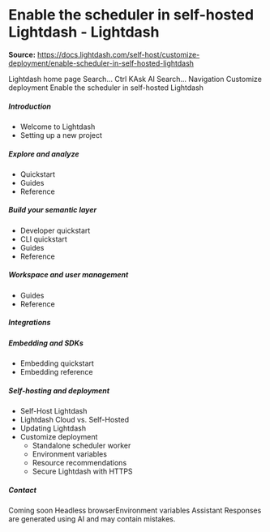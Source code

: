 # Enable the scheduler in self-hosted Lightdash - Lightdash

**Source:** https://docs.lightdash.com/self-host/customize-deployment/enable-scheduler-in-self-hosted-lightdash

Lightdash home page
Search...
Ctrl KAsk AI
Search...
Navigation
Customize deployment
Enable the scheduler in self-hosted Lightdash
##### Introduction
  * Welcome to Lightdash
  * Setting up a new project


##### Explore and analyze
  * Quickstart
  * Guides
  * Reference


##### Build your semantic layer
  * Developer quickstart
  * CLI quickstart
  * Guides
  * Reference


##### Workspace and user management
  * Guides
  * Reference


##### Integrations


##### Embedding and SDKs
  * Embedding quickstart
  * Embedding reference


##### Self-hosting and deployment
  * Self-Host Lightdash
  * Lightdash Cloud vs. Self-Hosted
  * Updating Lightdash
  * Customize deployment
    * Standalone scheduler worker
    * Environment variables
    * Resource recommendations
    * Secure Lightdash with HTTPS


##### Contact


Coming soon
Headless browserEnvironment variables
Assistant
Responses are generated using AI and may contain mistakes.


